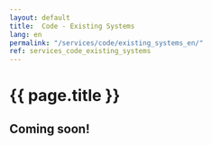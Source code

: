 ```yaml
---
layout: default
title:  Code - Existing Systems
lang: en
permalink: "/services/code/existing_systems_en/"
ref: services_code_existing_systems
---
```

# {{ page.title }}
## Coming soon!
